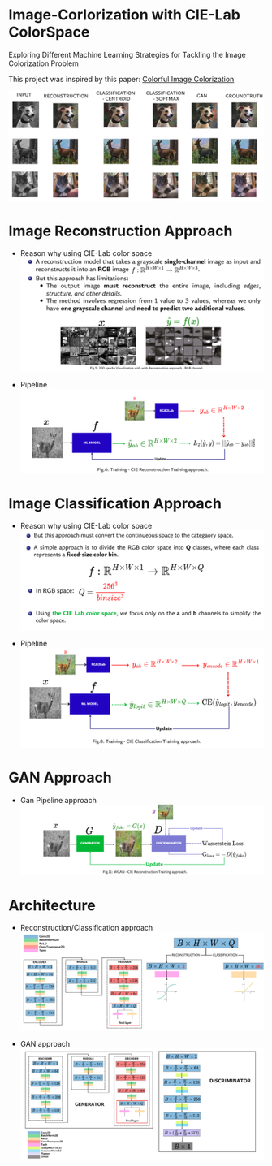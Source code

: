 # Image-Corlorization with CIE-Lab ColorSpace
Exploring Different Machine Learning Strategies for Tackling the Image Colorization Problem

This project was inspired by this paper: [Colorful Image Colorization](https://arxiv.org/abs/1603.08511)

![alt text](figure/result.png)

# Image Reconstruction Approach
- Reason why using CIE-Lab color space
![alt text](figure/limit_rgb.png)

- Pipeline
![alt text](figure/recons_pipeline.png)

# Image Classification Approach
- Reason why using CIE-Lab color space
![alt text](figure/limit_rgb_.png)

- Pipeline
![alt text](figure/classification_pipeline.png)

# GAN Approach
- Gan Pipeline approach
![alt text](figure/gan.png)

# Architecture
- Reconstruction/Classification approach
    ![alt text](figure/arch_1.png)

- GAN approach
    ![alt text](figure/arch_2.png)

